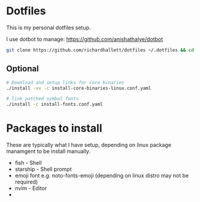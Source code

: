 # Dotfiles

This is my personal dotfiles setup.

I use dotbot to manage: https://github.com/anishathalye/dotbot

```bash
git clone https://github.com/richardhallett/dotfiles ~/.dotfiles && cd ~/.dotfiles && ./install
```

## Optional
```bash
# Download and setup links for core binaries
./install -vv -c install-core-binaries-linux.conf.yaml
```

```bash
# link patched symbol fonts
./install -c install-fonts.conf.yaml
```

# Packages to install

These are typically what I have setup, depending on linux package manamgent to be install manually.

- fish - Shell
- starship - Shell prompt
- emoji font e.g. noto-fonts-emoji (depending on linux distro may not be required)
- nvim - Editor
-
